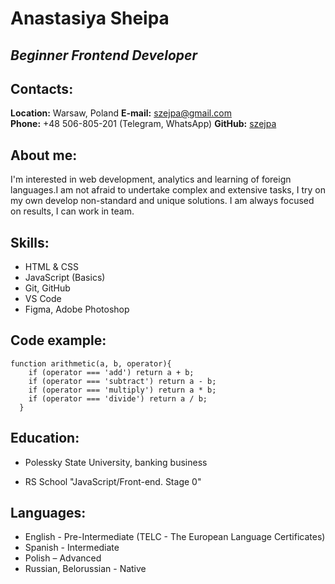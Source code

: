 # Anastasiya Sheipa

## *Beginner Frontend Developer* 

## Contacts:
**Location:** Warsaw, Poland
**E-mail:** szejpa@gmail.com  
**Phone:** +48 506-805-201 (Telegram, WhatsApp)
**GitHub:** [szejpa](https://github.com/szejpa)

## About me:
I'm interested in web development, analytics and learning of foreign languages.I am not afraid to undertake complex and extensive tasks, I try on my own develop non-standard and unique solutions. I am always focused on results, I can work in team.

## Skills:
* HTML & CSS
* JavaScript (Basics)
* Git, GitHub
* VS Code
* Figma, Adobe Photoshop

## Code example:
```
function arithmetic(a, b, operator){
    if (operator === 'add') return a + b;
    if (operator === 'subtract') return a - b;
    if (operator === 'multiply') return a * b;
    if (operator === 'divide') return a / b;
  }
```
## Education:
 
* Polessky State University, banking business

* RS School "JavaScript/Front-end. Stage 0"


## Languages:
* English - Pre-Intermediate (TELC - The European Language Certificates)
* Spanish - Intermediate
* Polish – Advanced
* Russian, Belorussian - Native

